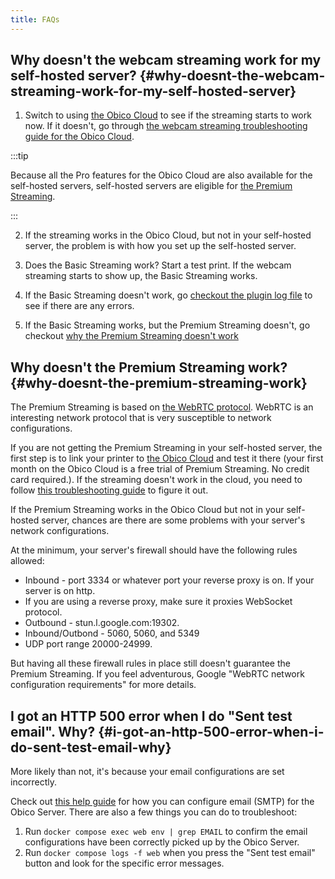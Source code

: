 ```yaml
---
title: FAQs
---
```


## Why doesn't the webcam streaming work for my self-hosted server? {#why-doesnt-the-webcam-streaming-work-for-my-self-hosted-server}

1. Switch to using [the Obico Cloud](https://app.obico.io/) to see if the streaming starts to work now. If it doesn't, go through [the webcam streaming troubleshooting guide for the Obico Cloud](/docs/user-guides/webcam-feed-is-not-showing/).

:::tip

Because all the Pro features for the Obico Cloud are also available for the self-hosted servers, self-hosted servers are eligible for [the Premium Streaming](/docs/user-guides/webcam-streaming-for-human-eyes/).

:::

2. If the streaming works in the Obico Cloud, but not in your self-hosted server, the problem is with how you set up the self-hosted server.

3. Does the Basic Streaming work? Start a test print. If the webcam streaming starts to show up, the Basic Streaming works.

4. If the Basic Streaming doesn't work, go [checkout the plugin log file](/docs/user-guides/turn-on-debug-logging/) to see if there are any errors.

5. If the Basic Streaming works, but the Premium Streaming doesn't, go checkout [why the Premium Streaming doesn't work](#why-doesnt-the-premium-streaming-work)

## Why doesn't the Premium Streaming work? {#why-doesnt-the-premium-streaming-work}

The Premium Streaming is based on [the WebRTC protocol](https://webrtc.org/). WebRTC is an interesting network protocol that is very susceptible to network configurations.

If you are not getting the Premium Streaming in your self-hosted server, the first step is to link your printer to [the Obico Cloud](https://app.obico.io) and test it there (your first month on the Obico Cloud is a free trial of Premium Streaming. No credit card required.). If the streaming doesn't work in the cloud, you need to follow [this troubleshooting guide](/docs/user-guides/webcam-feed-is-not-showing/) to figure it out.

If the Premium Streaming works in the Obico Cloud but not in your self-hosted server, chances are there are some problems with your server's network configurations.

At the minimum, your server's firewall should have the following rules allowed:

- Inbound - port 3334 or whatever port your reverse proxy is on. If your server is on http.
- If you are using a reverse proxy, make sure it proxies WebSocket protocol.
- Outbound - stun.l.google.com:19302.
- Inbound/Outbond - 5060, 5060, and 5349
- UDP port range 20000-24999.

But having all these firewall rules in place still doesn't guarantee the Premium Streaming. If you feel adventurous, Google "WebRTC network configuration requirements" for more details.

## I got an HTTP 500 error when I do "Sent test email". Why? {#i-got-an-http-500-error-when-i-do-sent-test-email-why}

More likely than not, it's because your email configurations are set incorrectly.

Check out [this help guide](/docs/server-guides/configure/#email-smtp) for how you can configure email (SMTP) for the Obico Server. There are also a few things you can do to troubleshoot:

1. Run `docker compose exec web env | grep EMAIL` to confirm the email configurations have been correctly picked up by the Obico Server.
1. Run `docker compose logs -f web` when you press the "Sent test email" button and look for the specific error messages.
